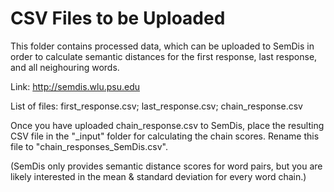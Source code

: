 # CSV Files to be Uploaded

This folder contains processed data, which can be uploaded to SemDis in order to calculate semantic distances for the first response, last response, and all neighouring words.

Link: http://semdis.wlu.psu.edu

List of files: first_response.csv; last_response.csv; chain_response.csv

Once you have uploaded chain_response.csv to SemDis, place the resulting CSV file in the "_input" folder for calculating the chain scores.
Rename this file to "chain_responses_SemDis.csv".

(SemDis only provides semantic distance scores for word pairs, but you are likely interested in the mean & standard deviation for every word chain.)
